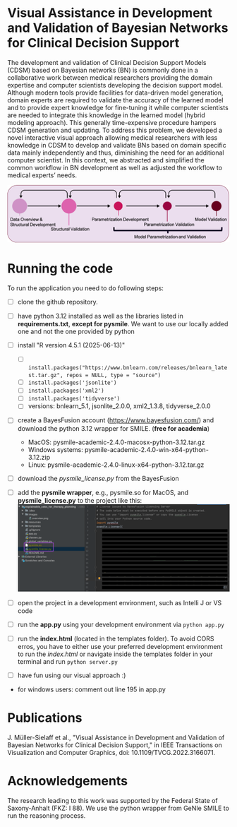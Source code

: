 # Visual Assistance in Development and Validation of Bayesian Networks for Clinical Decision Support

The development and validation of Clinical Decision Support Models (CDSM) based on Bayesian networks (BN) is commonly done in a collaborative work between medical researchers providing the domain expertise and computer scientists developing the decision support model. Although modern tools provide facilities for data-driven model generation, domain experts are required to validate the accuracy of the learned model and to provide expert knowledge for fine-tuning it while computer scientists are needed to integrate this knowledge in the learned model (hybrid modeling approach). This generally time-expensive procedure hampers CDSM generation and updating. To address this problem, we developed a novel interactive visual approach allowing medical researchers with less knowledge in CDSM to develop and validate BNs based on domain specific data mainly independently and thus, diminishing the need for an additional computer scientist. In this context, we abstracted and simplified the common workflow in BN development as well as adjusted the workflow to medical experts’ needs. 

![pysmile](paper_submission/BNDevelopmentValidationWorkflow2.png?raw=true "Title") 

# Running the code
To run the application you need to do following steps:

- [ ] clone the github repository. 
- [ ] have python 3.12 installed as well as the libraries listed in **requirements.txt**, **except for pysmile**. We want to use our locally added one and not the one provided by python
- [ ] install "R version 4.5.1 (2025-06-13)"
  - [ ] `install.packages("https://www.bnlearn.com/releases/bnlearn_latest.tar.gz", repos = NULL, type = "source")`
  - [ ] `install.packages('jsonlite')`
  - [ ] `install.packages('xml2')`
  - [ ] `install.packages('tidyverse')`
  - [ ] versions: bnlearn_5.1, jsonlite_2.0.0, xml2_1.3.8, tidyverse_2.0.0
- [ ] create a BayesFusion account (https://www.bayesfusion.com/) and download the python 3.12 wrapper for SMILE. (**free for academia**)
  - MacOS: pysmile-academic-2.4.0-macosx-python-3.12.tar.gz
  - Windows systems: pysmile-academic-2.4.0-win-x64-python-3.12.zip
  - Linux: pysmile-academic-2.4.0-linux-x64-python-3.12.tar.gz
- [ ] download the *pysmile_license.py* from the BayesFusion 
- [ ] add the **pysmile wrapper**, e.g., pysmile.so for MacOS, and **pysmile_license.py** to the project like this:
![pysmile](images/pysmile.png?raw=true "Title") 
- [ ] open the project in a development environment, such as Intelli J or VS code
- [ ] run the **app.py** using your development environment via `python app.py`
- [ ] run the **index.html** (located in the templates folder). To avoid CORS erros, you have to either use your preferred development environment to run the *index.html* or navigate inside the templates folder in your terminal and run `python server.py`
- [ ] have fun using our visual approach :) 


- for windows users: comment out line 195 in app.py


# Publications

J. Müller-Sielaff et al., "Visual Assistance in Development and Validation of Bayesian Networks for Clinical Decision Support," in IEEE Transactions on Visualization and Computer Graphics, doi: 10.1109/TVCG.2022.3166071.

# Acknowledgements
The research leading to this work was supported by the Federal State of Saxony-Anhalt (FKZ: I 88). We use the python wrapper from GeNIe SMILE to run the reasoning process. 
